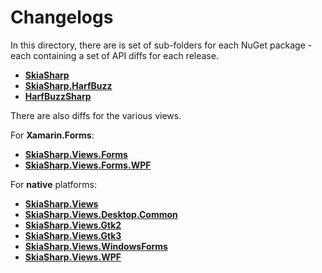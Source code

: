 # Changelogs

In this directory, there are is set of sub-folders for each NuGet package - each containing a set of API diffs for each release.

 * **[SkiaSharp](SkiaSharp)**
 * **[SkiaSharp.HarfBuzz](SkiaSharp.HarfBuzz)**
 * **[HarfBuzzSharp](HarfBuzzSharp)**

There are also diffs for the various views.

For **Xamarin.Forms**:

 * **[SkiaSharp.Views.Forms](SkiaSharp.Views.Forms)**
 * **[SkiaSharp.Views.Forms.WPF](SkiaSharp.Views.Forms.WPF)**

For **native** platforms:

 * **[SkiaSharp.Views](SkiaSharp.Views)**
 * **[SkiaSharp.Views.Desktop.Common](SkiaSharp.Views.Desktop.Common)**
 * **[SkiaSharp.Views.Gtk2](SkiaSharp.Views.Gtk2)**
 * **[SkiaSharp.Views.Gtk3](SkiaSharp.Views.Gtk3)**
 * **[SkiaSharp.Views.WindowsForms](SkiaSharp.Views.WindowsForms)**
 * **[SkiaSharp.Views.WPF](SkiaSharp.Views.WPF)**
